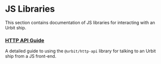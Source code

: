 # JS Libraries

This section contains documentation of JS libraries for interacting with an Urbit ship.

### [HTTP API Guide](http-api-guide.md)

A detailed guide to using the `@urbit/http-api` library for talking to an Urbit ship from a JS front-end.
